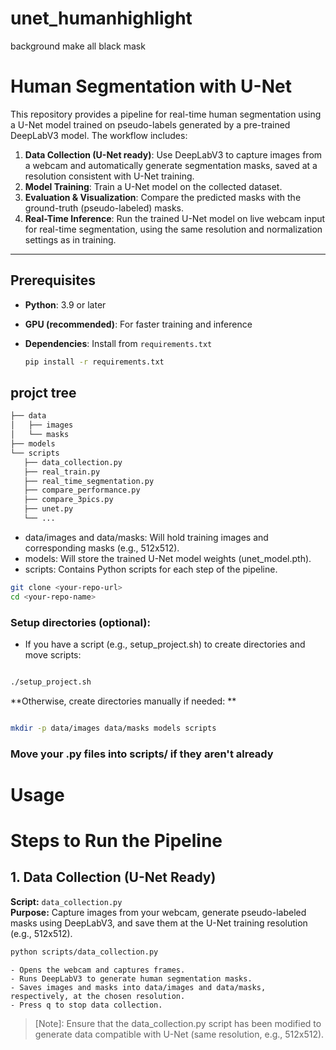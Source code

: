 # unet_humanhighlight
background make all black mask
# Human Segmentation with U-Net

This repository provides a pipeline for real-time human segmentation using a U-Net model trained on pseudo-labels generated by a pre-trained DeepLabV3 model. The workflow includes:

1. **Data Collection (U-Net ready)**: Use DeepLabV3 to capture images from a webcam and automatically generate segmentation masks, saved at a resolution consistent with U-Net training.
2. **Model Training**: Train a U-Net model on the collected dataset.
3. **Evaluation & Visualization**: Compare the predicted masks with the ground-truth (pseudo-labeled) masks.
4. **Real-Time Inference**: Run the trained U-Net model on live webcam input for real-time segmentation, using the same resolution and normalization settings as in training.

---

## Prerequisites

- **Python**: 3.9 or later
- **GPU (recommended)**: For faster training and inference
- **Dependencies**: Install from `requirements.txt`
  
  ```bash
  pip install -r requirements.txt
  ```

## projct tree

 ```bash
├── data
│   ├── images
│   └── masks
├── models
└── scripts
    ├── data_collection.py
    ├── real_train.py
    ├── real_time_segmentation.py
    ├── compare_performance.py
    ├── compare_3pics.py
    ├── unet.py
    └── ...

```
- data/images and data/masks: Will hold training images and corresponding masks (e.g., 512x512).
- models: Will store the trained U-Net model weights (unet_model.pth).
- scripts: Contains Python scripts for each step of the pipeline.

```bash
git clone <your-repo-url>
cd <your-repo-name>

```
### Setup directories (optional):
- If you have a script (e.g., setup_project.sh) to create directories and move scripts:


```bash

./setup_project.sh

```
**Otherwise, create directories manually if needed: **
```bash

mkdir -p data/images data/masks models scripts

```

### Move your .py files into scripts/ if they aren't already

# Usage
# Steps to Run the Pipeline

## 1. Data Collection (U-Net Ready)

**Script:** `data_collection.py`  
**Purpose:** Capture images from your webcam, generate pseudo-labeled masks using DeepLabV3, and save them at the U-Net training resolution (e.g., 512x512).

```bash
python scripts/data_collection.py

```

    - Opens the webcam and captures frames.
    - Runs DeepLabV3 to generate human segmentation masks.
    - Saves images and masks into data/images and data/masks, respectively, at the chosen resolution.
    - Press q to stop data collection.

>[Note]: Ensure that the data_collection.py script has been modified to generate data compatible with U-Net (same resolution, e.g., 512x512).




